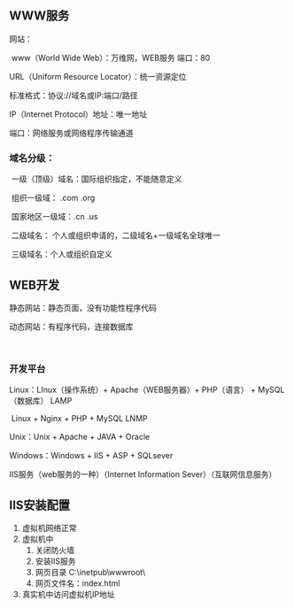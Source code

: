 ## WWW服务

网站：

​	www（World Wide Web）：万维网，WEB服务  端口：80

URL（Uniform Resource Locator）：统一资源定位

标准格式：协议://域名或IP:端口/路径



IP（Internet Protocol）地址：唯一地址

端口：网络服务或网络程序传输通道



### 域名分级：

​	一级（顶级）域名：国际组织指定，不能随意定义

​		组织一级域： .com .org

​		国家地区一级域：.cn .us

​	二级域名： 个人或组织申请的，二级域名+一级域名全球唯一

​	三级域名：个人或组织自定义

## WEB开发

静态网站：静态页面，没有功能性程序代码



动态网站：有程序代码，连接数据库

​	

### 开发平台

Linux：LInux（操作系统）+ Apache（WEB服务器）+ PHP（语言） + MySQL（数据库） LAMP

​	Linux + Nginx + PHP + MySQL  LNMP

Unix：Unix + Apache + JAVA + Oracle

Windows：Windows + IIS + ASP + SQLsever

IIS服务（web服务的一种）（Internet  Information Sever）（互联网信息服务）



## IIS安装配置

1.  虚拟机网络正常
2.  虚拟机中
    1.  关闭防火墙
    2.  安装IIS服务
    3.  网页目录 C:\inetpub\wwwroot\
    4.  网页文件名：index.html
3.  真实机中访问虚拟机IP地址

    

